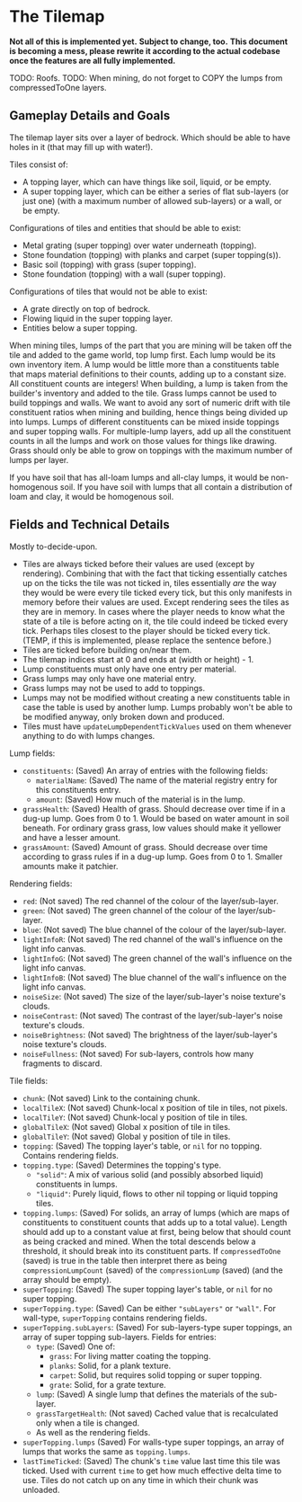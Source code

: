 # The Tilemap

**Not all of this is implemented yet.**
**Subject to change, too.**
**This document is becoming a mess, please rewrite it according to the actual codebase once the features are all fully implemented.**

TODO: Roofs.
TODO: When mining, do not forget to COPY the lumps from compressedToOne layers.

## Gameplay Details and Goals

The tilemap layer sits over a layer of bedrock.
Which should be able to have holes in it (that may fill up with water!).

Tiles consist of:
- A topping layer, which can have things like soil, liquid, or be empty.
- A super topping layer, which can be either a series of flat sub-layers (or just one) (with a maximum number of allowed sub-layers) or a wall, or be empty.

Configurations of tiles and entities that should be able to exist:
- Metal grating (super topping) over water underneath (topping).
- Stone foundation (topping) with planks and carpet (super topping(s)).
- Basic soil (topping) with grass (super topping).
- Stone foundation (topping) with a wall (super topping).

Configurations of tiles that would not be able to exist:
- A grate directly on top of bedrock.
- Flowing liquid in the super topping layer.
- Entities below a super topping.

When mining tiles, lumps of the part that you are mining will be taken off the tile and added to the game world, top lump first.
Each lump would be its own inventory item.
A lump would be little more than a constituents table that maps material definitions to their counts, adding up to a constant size.
All constituent counts are integers!
When building, a lump is taken from the builder's inventory and added to the tile.
Grass lumps cannot be used to build toppings and walls.
We want to avoid any sort of numeric drift with tile constituent ratios when mining and building, hence things being divided up into lumps.
Lumps of different constituents can be mixed inside toppings and super topping walls.
For multiple-lump layers, add up all the constituent counts in all the lumps and work on those values for things like drawing.
Grass should only be able to grow on toppings with the maximum number of lumps per layer.

If you have soil that has all-loam lumps and all-clay lumps, it would be non-homogenous soil.
If you have soil with lumps that all contain a distribution of loam and clay, it would be homogenous soil.

## Fields and Technical Details

Mostly to-decide-upon.

- Tiles are always ticked before their values are used (except by rendering).
	Combining that with the fact that ticking essentially catches up on the ticks the tile was not ticked in, tiles essentially *are* the way they would be were every tile ticked every tick, but this only manifests in memory before their values are used.
	Except rendering sees the tiles as they are in memory.
	In cases where the player needs to know what the state of a tile is before acting on it, the tile could indeed be ticked every tick.
	Perhaps tiles closest to the player should be ticked every tick.
	(TEMP, if this is implemented, please replace the sentence before.)
- Tiles are ticked before building on/near them.
- The tilemap indices start at 0 and ends at (width or height) - 1.
- Lump constituents must only have one entry per material.
- Grass lumps may only have one material entry.
- Grass lumps may not be used to add to toppings.
- Lumps may not be modified without creating a new constituents table in case the table is used by another lump.
	Lumps probably won't be able to be modified anyway, only broken down and produced.
- Tiles must have `updateLumpDependentTickValues` used on them whenever anything to do with lumps changes.

Lump fields:
- `constituents`: (Saved) An array of entries with the following fields:
	- `materialName`: (Saved) The name of the material registry entry for this constituents entry.
	- `amount`: (Saved) How much of the material is in the lump.
- `grassHealth`: (Saved) Health of grass.
	Should decrease over time if in a dug-up lump.
	Goes from 0 to 1.
	Would be based on water amount in soil beneath.
	For ordinary grass grass, low values should make it yellower and have a lesser amount.
- `grassAmount`: (Saved) Amount of grass.
	Should decrease over time according to grass rules if in a dug-up lump.
	Goes from 0 to 1.
	Smaller amounts make it patchier.

Rendering fields:
- `red`: (Not saved) The red channel of the colour of the layer/sub-layer.
- `green`: (Not saved) The green channel of the colour of the layer/sub-layer.
- `blue`: (Not saved) The blue channel of the colour of the layer/sub-layer.
- `lightInfoR`: (Not saved) The red channel of the wall's influence on the light info canvas.
- `lightInfoG`: (Not saved) The green channel of the wall's influence on the light info canvas.
- `lightInfoB`: (Not saved) The blue channel of the wall's influence on the light info canvas.
- `noiseSize`: (Not saved) The size of the layer/sub-layer's noise texture's clouds.
- `noiseContrast`: (Not saved) The contrast of the layer/sub-layer's noise texture's clouds.
- `noiseBrightness`: (Not saved) The brightness of the layer/sub-layer's noise texture's clouds.
- `noiseFullness`: (Not saved) For sub-layers, controls how many fragments to discard.

Tile fields:
- `chunk`: (Not saved) Link to the containing chunk.
- `localTileX`: (Not saved) Chunk-local x position of tile in tiles, not pixels.
- `localTileY`: (Not saved) Chunk-local y position of tile in tiles.
- `globalTileX`: (Not saved) Global x position of tile in tiles.
- `globalTileY`: (Not saved) Global y position of tile in tiles.
- `topping`: (Saved) The topping layer's table, or `nil` for no topping.
	Contains rendering fields.
- `topping.type`: (Saved) Determines the topping's type.
	- `"solid"`: A mix of various solid (and possibly absorbed liquid) constituents in lumps.
	- `"liquid"`: Purely liquid, flows to other nil topping or liquid topping tiles.
- `topping.lumps`: (Saved) For solids, an array of lumps (which are maps of constituents to constituent counts that adds up to a total value).
	Length should add up to a constant value at first, being below that should count as being cracked and mined.
	When the total descends below a threshold, it should break into its constituent parts.
	If `compressedToOne` (saved) is true in the table then interpret there as being `compressionLumpCount` (saved) of the `compressionLump` (saved) (and the array should be empty).
- `superTopping`: (Saved) The super topping layer's table, or `nil` for no super topping.
- `superTopping.type`: (Saved) Can be either `"subLayers"` or `"wall"`.
	For wall-type, `superTopping` contains rendering fields.
- `superTopping.subLayers`: (Saved) For sub-layers-type super toppings, an array of super topping sub-layers.
	Fields for entries:
	- `type`: (Saved) One of:
		- `grass`: For living matter coating the topping.
		- `planks`: Solid, for a plank texture.
		- `carpet`: Solid, but requires solid topping or super topping.
		- `grate`: Solid, for a grate texture.
	- `lump`: (Saved) A single lump that defines the materials of the sub-layer.
	- `grassTargetHealth`: (Not saved) Cached value that is recalculated only when a tile is changed.
	- As well as the rendering fields.
- `superTopping.lumps` (Saved) For walls-type super toppings, an array of lumps that works the same as `topping.lumps`.
- `lastTimeTicked`: (Saved) The chunk's `time` value last time this tile was ticked.
	Used with current `time` to get how much effective delta time to use.
	Tiles do not catch up on any time in which their chunk was unloaded.
